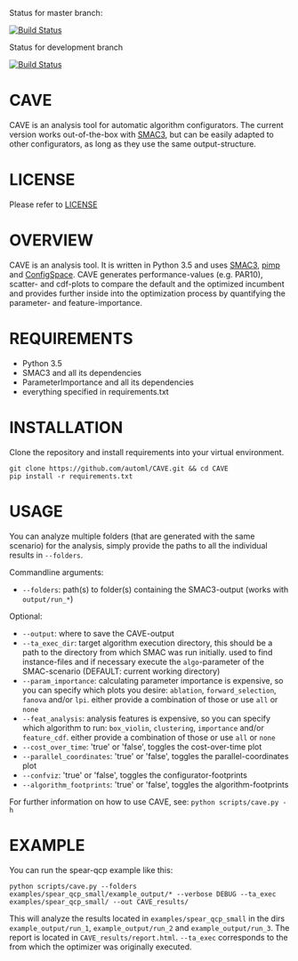 Status for master branch:

[![Build Status](https://travis-ci.org/automl/CAVE.svg?branch=master)](https://travis-ci.org/automl/CAVE)

Status for development branch

[![Build Status](https://travis-ci.org/automl/CAVE.svg?branch=development)](https://travis-ci.org/automl/CAVE)

# CAVE 
CAVE is an analysis tool for automatic algorithm configurators.
The current version works out-of-the-box with [SMAC3](https://github.com/automl/SMAC3), but can be easily adapted to other configurators, as long as they use the same output-structure.

# LICENSE 
Please refer to [LICENSE](https://github.com/automl/CAVE/blob/master/LICENSE)

# OVERVIEW 
CAVE is an analysis tool.
It is written in Python 3.5 and uses [SMAC3](https://github.com/automl/SMAC3), [pimp](https://github.com/automl/ParameterImportance) and [ConfigSpace](https://github.com/automl/ConfigSpace).
CAVE generates performance-values (e.g. PAR10), scatter- and cdf-plots to compare the default and the optimized incumbent and provides further inside into the optimization process by quantifying the parameter- and feature-importance.

# REQUIREMENTS
- Python 3.5
- SMAC3 and all its dependencies
- ParameterImportance and all its dependencies
- everything specified in requirements.txt

# INSTALLATION
Clone the repository and install requirements into your virtual environment.
```
git clone https://github.com/automl/CAVE.git && cd CAVE
pip install -r requirements.txt
```

# USAGE
You can analyze multiple folders (that are generated with the same scenario) for the analysis, simply provide the paths to all the individual results in `--folders`.

Commandline arguments:
- `--folders`: path(s) to folder(s) containing the SMAC3-output (works with
  `output/run_*`)

Optional:
- `--output`: where to save the CAVE-output
- `--ta_exec_dir`: target algorithm execution directory, this should be a path to
  the directory from which SMAC was run initially. used to find instance-files and
  if necessary execute the `algo`-parameter of the SMAC-scenario (DEFAULT:
  current working directory)
- `--param_importance`: calculating parameter importance is expensive, so you can
  specify which plots you desire: `ablation`, `forward_selection`, `fanova`
  and/or `lpi`.
  either provide a combination of those or use `all` or `none`
- `--feat_analysis`: analysis features is expensive, so you can specify which
  algorithm to run: `box_violin`, `clustering`, `importance` and/or `feature_cdf`.
  either provide a combination of those or use `all` or `none`
- `--cost_over_time`: 'true' or 'false', toggles the cost-over-time plot
- `--parallel_coordinates`: 'true' or 'false', toggles the parallel-coordinates plot
- `--confviz`: 'true' or 'false', toggles the configurator-footprints
- `--algorithm_footprints`: 'true' or 'false', toggles the algorithm-footprints

For further information on how to use CAVE, see:
`python scripts/cave.py -h`

# EXAMPLE
You can run the spear-qcp example like this:
```
python scripts/cave.py --folders examples/spear_qcp_small/example_output/* --verbose DEBUG --ta_exec examples/spear_qcp_small/ --out CAVE_results/
```
This will analyze the results located in `examples/spear_qcp_small` in the dirs `example_output/run_1`, `example_output/run_2` and `example_output/run_3`.
The report is located in `CAVE_results/report.html`.
`--ta_exec` corresponds to the from which the optimizer was originally executed.

